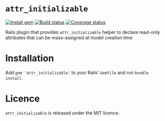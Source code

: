 # `attr_initializable`

[![Install gem](https://badge.fury.io/rb/attr_initializable.png)](https://rubygems.org/gems/attr_initializable)
[![Build status](https://travis-ci.org/rcook/attr_initializable.png)](https://travis-ci.org/rcook/attr_initializable)
[![Coverage status](https://coveralls.io/repos/rcook/attr_initializable/badge.png?branch=master)](https://coveralls.io/r/rcook/attr_initializable)

Rails plugin that provides `attr_initializable` helper to declare read-only attributes that can be mass-assigned at model creation time

# Installation

Add `gem 'attr_initializable'` to your Rails' `Gemfile` and run `bundle install`.

# Licence

`attr_initializable` is released under the MIT licence.

